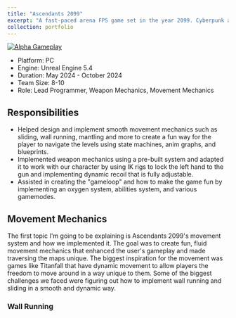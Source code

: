 ```yaml
---
title: "Ascendants 2099"
excerpt: "A fast-paced arena FPS game set in the year 2099. Cyberpunk androids are trying to control humans while Solarpunk soldiers are trying to take down the android regime. <br/><img src='/images/Ascendants-light-blue-with-glow.webp'>"
collection: portfolio
---
```


[![Alpha Gameplay](https://markdown-videos-api.jorgenkh.no/url?url=https%3A%2F%2Fyoutu.be%2FFyOAyGaxZUE)](https://youtu.be/FyOAyGaxZUE)

- Platform: PC
- Engine: Unreal Engine 5.4
- Duration: May 2024 - October 2024
- Team Size: 8-10
- Role: Lead Programmer, Weapon Mechanics, Movement Mechanics

## Responsibilities

- Helped design and implement smooth movement mechanics such as sliding, wall running, mantling and more to create a fun way for the player to navigate the levels using state machines, anim graphs, and blueprints.
- Implemented weapon mechanics using a pre-built system and adapted it to work with our character by using IK rigs to lock the left hand to the gun and implementing dynamic recoil that is fully adjustable.
- Assisted in creating the "gameloop" and how to make the game fun by implementing an oxygen system, abilities system, and various gamemodes.

## Movement Mechanics

The first topic I'm going to be explaining is Ascendants 2099's movement system and how we implemented it. The goal was to create fun, fluid movement mechanics that enhanced the user's gameplay and made traversing the maps unique. The biggest inspiration
for the movement was games like Titanfall that have dynamic movement to allow players the freedom to move around in a way unique to them. Some of the biggest challenges we faced were figuring out how to implement wall running and sliding in a smooth and dynamic way.

### Wall Running


